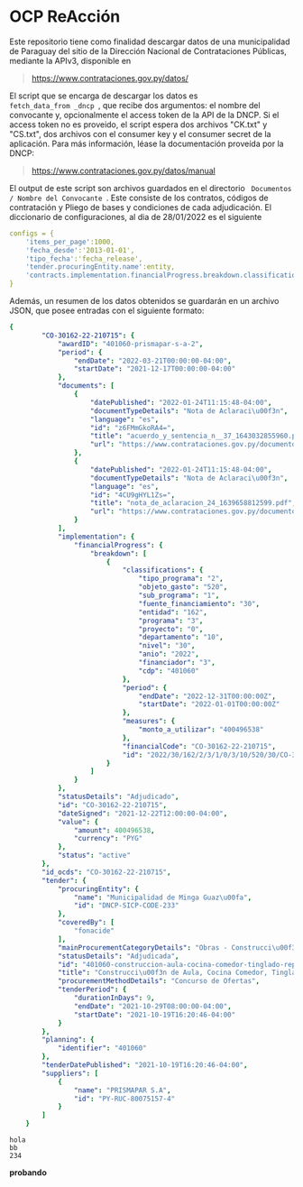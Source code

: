 # OCP ReAcción

Este repositorio tiene como finalidad descargar datos de una municipalidad de Paraguay del sitio de la
Dirección Nacional de Contrataciones Públicas, mediante la APIv3, disponible en 

> https://www.contrataciones.gov.py/datos/

El script que se encarga de descargar los datos es <code> fetch_data_from _dncp </code>, que recibe dos argumentos: el nombre del convocante y, opcionalmente el access token de la API de la DNCP. Si el access token no es proveido, el script espera dos archivos "CK.txt" y "CS.txt", dos archivos con el consumer key y el consumer secret de la aplicación. Para más información, léase la documentación proveída por la DNCP:

> https://www.contrataciones.gov.py/datos/manual

El output de este script son archivos guardados en el directorio <code> Documentos / Nombre del Convocante </code>. Este consiste de los contratos, códigos de contratación y Pliego de bases y condiciones de cada adjudicación. El diccionario de configuraciones, al dia de 28/01/2022 es el siguiente

```yaml
configs = { 
    'items_per_page':1000,
    'fecha_desde':'2013-01-01',
    'tipo_fecha':'fecha_release',
    'tender.procuringEntity.name':entity,
    'contracts.implementation.financialProgress.breakdown.classifications.financiador':3
}
```

Además, un resumen de los datos obtenidos se guardarán en un archivo JSON, que posee entradas con el siguiente formato:

```yaml
{
        "CO-30162-22-210715": {
            "awardID": "401060-prismapar-s-a-2",
            "period": {
                "endDate": "2022-03-21T00:00:00-04:00",
                "startDate": "2021-12-17T00:00:00-04:00"
            },
            "documents": [
                {
                    "datePublished": "2022-01-24T11:15:48-04:00",
                    "documentTypeDetails": "Nota de Aclaraci\u00f3n",
                    "language": "es",
                    "id": "z6FMmGkoRA4=",
                    "title": "acuerdo_y_sentencia_n__37_1643032855960.pdf",
                    "url": "https://www.contrataciones.gov.py/documentos/download/contrato/z6FMmGkoRA4%253D"
                },
                {
                    "datePublished": "2022-01-24T11:15:48-04:00",
                    "documentTypeDetails": "Nota de Aclaraci\u00f3n",
                    "language": "es",
                    "id": "4CU9gHYL1Zs=",
                    "title": "nota_de_aclaracion_24_1639658812599.pdf",
                    "url": "https://www.contrataciones.gov.py/documentos/download/contrato/4CU9gHYL1Zs%253D"
                }
            ],
            "implementation": {
                "financialProgress": {
                    "breakdown": [
                        {
                            "classifications": {
                                "tipo_programa": "2",
                                "objeto_gasto": "520",
                                "sub_programa": "1",
                                "fuente_financiamiento": "30",
                                "entidad": "162",
                                "programa": "3",
                                "proyecto": "0",
                                "departamento": "10",
                                "nivel": "30",
                                "anio": "2022",
                                "financiador": "3",
                                "cdp": "401060"
                            },
                            "period": {
                                "endDate": "2022-12-31T00:00:00Z",
                                "startDate": "2022-01-01T00:00:00Z"
                            },
                            "measures": {
                                "monto_a_utilizar": "400496538"
                            },
                            "financialCode": "CO-30162-22-210715",
                            "id": "2022/30/162/2/3/1/0/3/10/520/30/CO-30162-22-210715"
                        }
                    ]
                }
            },
            "statusDetails": "Adjudicado",
            "id": "CO-30162-22-210715",
            "dateSigned": "2021-12-22T12:00:00-04:00",
            "value": {
                "amount": 400496538,
                "currency": "PYG"
            },
            "status": "active"
        },
        "id_ocds": "CO-30162-22-210715",
        "tender": {
            "procuringEntity": {
                "name": "Municipalidad de Minga Guaz\u00fa",
                "id": "DNCP-SICP-CODE-233"
            },
            "coveredBy": [
                "fonacide"
            ],
            "mainProcurementCategoryDetails": "Obras - Construcci\u00f3n, Restauraci\u00f3n, Reconstrucci\u00f3n o Remodelaci\u00f3n y Reparaci\u00f3n de Inmuebles",
            "statusDetails": "Adjudicada",
            "id": "401060-construccion-aula-cocina-comedor-tinglado-reparacion-techo-distintas-escuelas-public-1",
            "title": "Construcci\u00f3n de Aula, Cocina Comedor, Tinglado y Reparaci\u00f3n de Techo en Distintas Escuelas P\u00fablicas del Distrito de Minga Guaz\u00fa",
            "procurementMethodDetails": "Concurso de Ofertas",
            "tenderPeriod": {
                "durationInDays": 9,
                "endDate": "2021-10-29T08:00:00-04:00",
                "startDate": "2021-10-19T16:20:46-04:00"
            }
        },
        "planning": {
            "identifier": "401060"
        },
        "tenderDatePublished": "2021-10-19T16:20:46-04:00",
        "suppliers": [
            {
                "name": "PRISMAPAR S.A",
                "id": "PY-RUC-80075157-4"
            }
        ]
    }
```
    hola
    bb
    234

**probando**